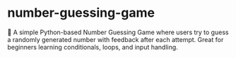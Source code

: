 # number-guessing-game
🎯 A simple Python-based Number Guessing Game where users try to guess a randomly generated number with feedback after each attempt. Great for beginners learning conditionals, loops, and input handling.
